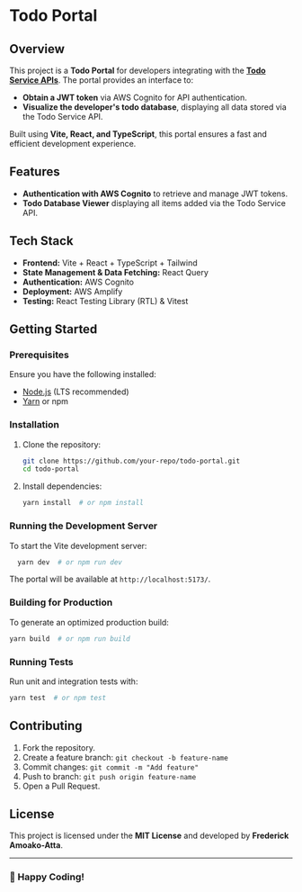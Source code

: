  # Todo Portal

## Overview
This project is a **Todo Portal** for developers integrating with the **[Todo Service APIs](https://documenter.getpostman.com/view/14396709/2sAYdcrXVG)**. The portal provides an interface to:

- **Obtain a JWT token** via AWS Cognito for API authentication.
- **Visualize the developer's todo database**, displaying all data stored via the Todo Service API.

Built using **Vite, React, and TypeScript**, this portal ensures a fast and efficient development experience.

## Features
- **Authentication with AWS Cognito** to retrieve and manage JWT tokens.
- **Todo Database Viewer** displaying all items added via the Todo Service API.

## Tech Stack
- **Frontend:** Vite + React + TypeScript + Tailwind
- **State Management & Data Fetching:** React Query
- **Authentication:** AWS Cognito
- **Deployment:** AWS Amplify
- **Testing:** React Testing Library (RTL) & Vitest

## Getting Started

### Prerequisites
Ensure you have the following installed:
- [Node.js](https://nodejs.org/) (LTS recommended)
- [Yarn](https://yarnpkg.com/) or npm

### Installation
1. Clone the repository:
   ```sh
   git clone https://github.com/your-repo/todo-portal.git
   cd todo-portal
   ```

2. Install dependencies:
   ```sh
   yarn install  # or npm install
   ```

### Running the Development Server
To start the Vite development server:
```sh
  yarn dev  # or npm run dev
```
The portal will be available at `http://localhost:5173/`.

### Building for Production
To generate an optimized production build:
```sh
yarn build  # or npm run build
```

### Running Tests
Run unit and integration tests with:
```sh
yarn test  # or npm test
```

## Contributing
1. Fork the repository.
2. Create a feature branch: `git checkout -b feature-name`
3. Commit changes: `git commit -m "Add feature"`
4. Push to branch: `git push origin feature-name`
5. Open a Pull Request.

## License
This project is licensed under the **MIT License** and developed by **Frederick Amoako-Atta**.

---

### 🚀 Happy Coding!

